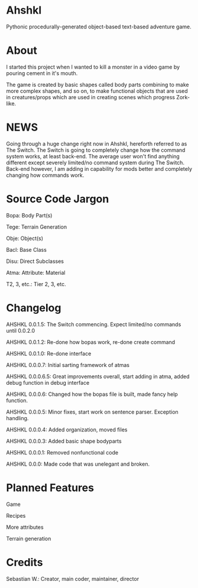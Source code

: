 Ahshkl
======

Pythonic procedurally-generated object-based text-based adventure game.

About
=====
I started this project when I wanted to kill a monster in a video game by pouring cement in it's mouth.

The game is created by basic shapes called body parts combining to make more complex shapes, and so on, to make functional objects that are used in creatures/props which are used in creating scenes which progress Zork-like.

NEWS
====
Going through a huge change right now in Ahshkl, hereforth referred to as The Switch. The Switch is going to completely change how the command system works, at least back-end. The average user won't find anything different except severely limited/no command system during The Switch. Back-end however, I am adding in capability for mods better and completely changing how commands work.

Source Code Jargon
==================
Bopa: Body Part(s)

Tege: Terrain Generation

Obje: Object(s)

Bacl: Base Class

Disu: Direct Subclasses

Atma: Attribute: Material

T2, 3, etc.: Tier 2, 3, etc.

Changelog
=========
AHSHKL 0.0.1.5:
The Switch commencing. Expect limited/no commands until 0.0.2.0

AHSHKL 0.0.1.2:
Re-done how bopas work, re-done create command

AHSHKL 0.0.1.0:
Re-done interface

AHSHKL 0.0.0.7:
Initial sarting framework of atmas

AHSHKL 0.0.0.6.5:
Great improvements overall, start adding in atma, added debug function in debug interface

AHSHKL 0.0.0.6:
Changed how the bopas file is built, made fancy help function.

AHSHKL 0.0.0.5:
Minor fixes, start work on sentence parser. Exception handling.

AHSHKL 0.0.0.4:
Added organization, moved files

AHSHKL 0.0.0.3:
Added basic shape bodyparts

AHSHKL 0.0.0.1:
Removed nonfunctional code

AHSHKL 0.0.0:
Made code that was unelegant and broken.

Planned Features
================
Game

Recipes

More attributes

Terrain generation



Credits
=======
Sebastian W.: Creator, main coder, maintainer, director